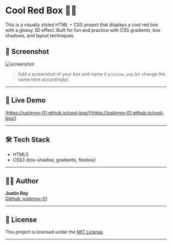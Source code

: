 # Cool Red Box 🔴🧊

This is a visually styled HTML + CSS project that displays a cool red box with a glossy 3D effect. Built for fun and practice with CSS gradients, box shadows, and layout techniques.

## 📸 Screenshot

![screenshot](preview.png)

> Add a screenshot of your box and name it `preview.png` (or change the name here accordingly).

---

## 🚀 Live Demo

[https://justinroy-01.github.io/cool-box/](https://justinroy-01.github.io/cool-box/)

---

## 🛠️ Tech Stack

- HTML5
- CSS3 (box-shadow, gradients, flexbox)

---
## 🧑‍💻 Author

**Justin Roy**  
[GitHub: justinroy-01](https://github.com/justinroy-01)

---

## 📄 License

This project is licensed under the [MIT License](./LICENSE).

---
